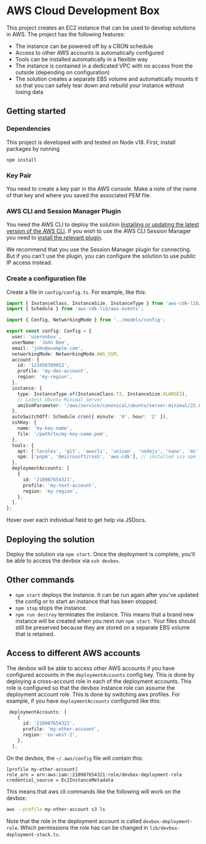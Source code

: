# AWS Cloud Development Box

This project creates an EC2 instance that can be used to develop solutions in AWS. The project has the following features:

* The instance can be powered off by a CRON schedule
* Access to other AWS accounts is automatically configured
* Tools can be installed automatically in a flexible way
* The instance is contained in a dedicated VPC with no access from the outside (depending on configuration)
* The solution creates a separate EBS volume and automatically mounts it so that you can safely tear down and rebuild your instance without losing data

## Getting started
### Dependencies
This project is developed with and tested on Node v18. First, install packages by running
```
npm install
```

### Key Pair
You need to create a key pair in the AWS console. Make a note of the name of that key and where you saved the associated PEM file.

### AWS CLI and Session Manager Plugin
You need the AWS CLI to deploy the solution [Installing or updating the latest version of the AWS CLI](https://docs.aws.amazon.com/cli/latest/userguide/install-cliv2.html). If you wish to use the AWS CLI Session Manager you need to [install the relevant plugin](https://docs.aws.amazon.com/systems-manager/latest/userguide/session-manager-working-with-install-plugin.html).

We recommend that you use the Session Manager plugin for connecting. But if you can't use the plugin, you can configure the solution to use public IP access instead.

### Create a configuration file
Create a file in `config/config.ts`. For example, like this:
```ts
import { InstanceClass, InstanceSize, InstanceType } from 'aws-cdk-lib/aws-ec2';
import { Schedule } from 'aws-cdk-lib/aws-events';

import { Config, NetworkingMode } from '../models/config';

export const config: Config = {
  user: 'useronbox',
  userName: 'John Doe',
  email: 'john@example.com',
  networkingMode: NetworkingMode.AWS_SSM,
  account: {
    id: '123456789012',
    profile: 'my-dev-account',
    region: 'my-region',
  },
  instance: {
    type: InstanceType.of(InstanceClass.T3, InstanceSize.XLARGE2),
    // Latest Ubuntu Minimal Server
    amiSsmParameter: '/aws/service/canonical/ubuntu/server-minimal/22.04/stable/current/amd64/hvm/ebs-gp2/ami-id',
  },
  autoSwitchOff: Schedule.cron({ minute: '0', hour: '2' }),
  sshKey: {
    name: 'my-key-name',
    file: '/path/to/my-key-name.pem',
  },
  tools: {
    apt: ['locales', 'git', 'awscli', 'unison', 'nodejs', 'nano', 'mc', 'python3.10-venv'], // installed via apt-get install
    npm: ['pnpm', '@microsoft/rush', 'aws-cdk'], // installed via npm i -g
  },
  deploymentAccounts: [
    {
      id: '210987654321',
      profile: 'my-test-account',
      region: 'my-region',
    },
  ],
};
```

Hover over each individual field to get help via JSDocs.

## Deploying the solution

Deploy the solution via `npm start`. Once the deployment is complete, you'll be able to access the devbox via `ssh devbox`.

## Other commands

* `npm start` deploys the instance. It can be run again after you've updated the config or to start an instance that has been stopped.
* `npm stop` stops the instance.
* `npm run destroy` terminates the instance. This means that a brand new instance will be created when you next run `npm start`. Your files should still be preserved because they are stored on a separate EBS volume that is retained.

## Access to different AWS accounts
The devbox will be able to access other AWS accounts if you have configured accounts in the `deploymentAccounts` config key. This is done by deploying a cross-account role in each of the deployment accounts. This role is configured so that the devbox instance role can assume the deployment account role. This is done by switching aws profiles. For example, if you have `deploymentAccounts` configured like this:
```ts
 deploymentAccounts: [
    {
      id: '210987654321',
      profile: 'my-other-account',
      region: 'eu-west-2',
    },
  ],
```

On the devbox, the `~/.aws/config` file will contain this:
```
[profile my-other-account]
role_arn = arn:aws:iam::210987654321:role/devbox-deployment-role
credential_source = Ec2InstanceMetadata
```

This means that aws cli commands like the following will work on the devbox:
```sh
aws --profile my-other-account s3 ls
```

Note that the role in the deployment account is called `devbox-deployment-role`. Which permissions the role has can be changed in `lib/devbox-deployment-stack.ts`.
